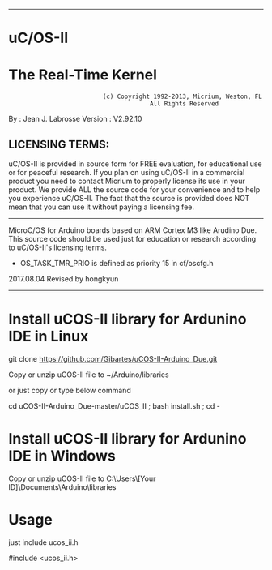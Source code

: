 
*********************************************************************************************************
#                                                uC/OS-II
#                                          The Real-Time Kernel


                              (c) Copyright 1992-2013, Micrium, Weston, FL
                                           All Rights Reserved

 
 By      : Jean J. Labrosse
 Version : V2.92.10

 LICENSING TERMS:
 ---------------
   uC/OS-II is provided in source form for FREE evaluation, for educational use or for peaceful research.
 If you plan on using  uC/OS-II  in a commercial product you need to contact Micrium to properly license
 its use in your product. We provide ALL the source code for your convenience and to help you experience
 uC/OS-II.   The fact that the  source is provided does  NOT  mean that you can use it without  paying a
 licensing fee.
*********************************************************************************************************

MicroC/OS for Arduino boards based on ARM Cortex M3 like Arudino Due.
This source code should be used just for education or research according to uC/OS-II's licensing terms.


* OS_TASK_TMR_PRIO is defined as priority 15 in cf/oscfg.h

2017.08.04
Revised by hongkyun 

*********************************************************************************************************

# Install uCOS-II library for Ardunino IDE in Linux

  git clone https://github.com/Gibartes/uCOS-II-Arduino_Due.git
  
  Copy or unzip uCOS-II file to ~/Arduino/libraries 
  
  or just copy or type below command
  
  cd uCOS-II-Arduino_Due-master/uCOS_II ; bash install.sh ; cd -
  
# Install uCOS-II library for Ardunino IDE in Windows

  Copy or unzip uCOS-II file to C:\Users\\[Your ID]\Documents\Arduino\libraries
  

# Usage

  just include ucos_ii.h
  
  \#include <ucos_ii.h>
